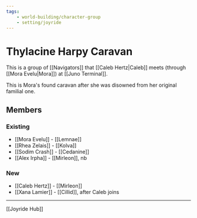 ```yaml
---
tags:
    - world-building/character-group
    - setting/joyride
---
```

# Thylacine Harpy Caravan

This is a group of [[Navigators]] that [[Caleb Hertz|Caleb]] meets (through [[Mora Evelu|Mora]]) at [[Juno Terminal]].

This is Mora's found caravan after she was disowned from her original familial one.

## Members
### Existing
- [[Mora Evelu]] - [[Lemnae]]
- [[Rhea Zelais]] - [[Kolva]]
- [[Sodim Crash]] - [[Cedanine]]
- [[Alex Irpha]] - [[Mirleon]], nb

### New
- [[Caleb Hertz]] - [[Mirleon]]
- [[Xana Lamier]] - [[Cillid]], after Caleb joins

---
[[Joyride Hub]]